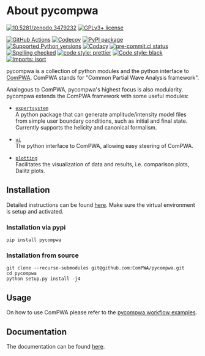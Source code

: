 # About pycompwa

[![10.5281/zenodo.3479232](https://zenodo.org/badge/doi/10.5281/zenodo.3479232.svg)](https://doi.org/10.5281/zenodo.3479232)
[![GPLv3+ license](https://img.shields.io/badge/License-GPLv3+-blue.svg)](https://www.gnu.org/licenses/gpl-3.0-standalone.html)

[![GitHub Actions](https://github.com/ComPWA/pycompwa/actions/workflows/ci-tests.yml/badge.svg)](https://github.com/ComPWA/pycompwa/actions/workflows/ci-tests.yml)
[![Codecov](https://codecov.io/gh/ComPWA/pycompwa/branch/main/graph/badge.svg)](https://codecov.io/gh/ComPWA/pycompwa)
[![PyPI package](https://badge.fury.io/py/pycompwa.svg)](https://badge.fury.io/py/pycompwa)
[![Supported Python versions](https://img.shields.io/pypi/pyversions/qrules)](https://pypi.org/project/qrules)
[![Codacy](https://api.codacy.com/project/badge/Grade/adb3ab8d774346b2a3c68f5fa3479c08)](https://app.codacy.com/gh/ComPWA/pycompwa?utm_source=github.com&utm_medium=referral&utm_content=ComPWA/pycompwa&utm_campaign=Badge_Grade_Dashboard)
[![pre-commit.ci status](https://results.pre-commit.ci/badge/github/ComPWA/pycompwa/main.svg)](https://results.pre-commit.ci/latest/github/ComPWA/pycompwa/main)
[![Spelling checked](https://img.shields.io/badge/cspell-checked-brightgreen.svg)](https://github.com/streetsidesoftware/cspell/tree/master/packages/cspell)
[![code style: prettier](https://img.shields.io/badge/code_style-prettier-ff69b4.svg?style=flat-square)](https://github.com/prettier/prettier)
[![Code style: black](https://img.shields.io/badge/code%20style-black-000000.svg)](https://github.com/psf/black)
[![Imports: isort](https://img.shields.io/badge/%20imports-isort-%231674b1?style=flat&labelColor=ef8336)](https://pycqa.github.io/isort)

pycompwa is a collection of python modules and the python interface to
[ComPWA](https://github.com/ComPWA/ComPWA). ComPWA stands for "Common Partial
Wave Analysis framework".

Analogous to ComPWA, pycompwa's highest focus is also modularity. pycompwa
extends the ComPWA framework with some useful modules:

- [`expertsystem`](https://compwa.github.io/python-modules.html#the-compwa-expert-system)<br>
  A python package that can generate amplitude/intensity model files from
  simple user boundary conditions, such as initial and final state. Currently
  supports the helicity and canonical formalism.

- [`ui`](https://compwa.github.io/python-modules.html#python-ui)<br> The python
  interface to ComPWA, allowing easy steering of ComPWA.

- [`plotting`](https://compwa.github.io/python-modules.html#plotting)<br>
  Facilitates the visualization of data and results, i.e. comparison plots,
  Dalitz plots.

## Installation

Detailed instructions can be found
[here](https://compwa.github.io/installation.html). Make sure the virtual
environment is setup and activated.

### Installation via pypi

```shell
pip install pycompwa
```

### Installation from source

```shell
git clone --recurse-submodules git@github.com:ComPWA/pycompwa.git
cd pycompwa
python setup.py install -j4
```

## Usage

On how to use ComPWA please refer to the
[pycompwa workflow examples](https://compwa.github.io/usage/workflow.html).

## Documentation

The documentation can be found [here](https://compwa.github.io/).
